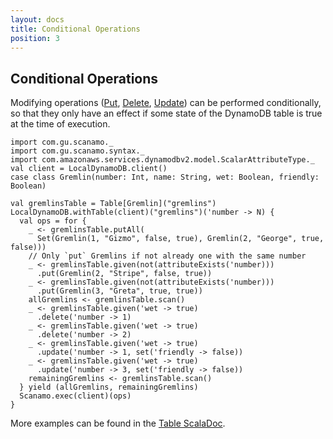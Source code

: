 ```yaml
---
layout: docs
title: Conditional Operations
position: 3
---
```


## Conditional Operations

Modifying operations ([Put](operations.html#put-and-get), [Delete](operations.html#delete),
[Update](operations.html#update)) can be performed conditionally, so that they
only have an effect if some state of the DynamoDB table is true at the time of 
execution.

```tut:silent
import com.gu.scanamo._
import com.gu.scanamo.syntax._
import com.amazonaws.services.dynamodbv2.model.ScalarAttributeType._
val client = LocalDynamoDB.client()
case class Gremlin(number: Int, name: String, wet: Boolean, friendly: Boolean)
```
```tut:book
val gremlinsTable = Table[Gremlin]("gremlins")
LocalDynamoDB.withTable(client)("gremlins")('number -> N) {
  val ops = for {
    _ <- gremlinsTable.putAll(
      Set(Gremlin(1, "Gizmo", false, true), Gremlin(2, "George", true, false)))
    // Only `put` Gremlins if not already one with the same number
    _ <- gremlinsTable.given(not(attributeExists('number)))
      .put(Gremlin(2, "Stripe", false, true))
    _ <- gremlinsTable.given(not(attributeExists('number)))
      .put(Gremlin(3, "Greta", true, true))
    allGremlins <- gremlinsTable.scan()  
    _ <- gremlinsTable.given('wet -> true)
      .delete('number -> 1)
    _ <- gremlinsTable.given('wet -> true)
      .delete('number -> 2)
    _ <- gremlinsTable.given('wet -> true)
      .update('number -> 1, set('friendly -> false))
    _ <- gremlinsTable.given('wet -> true)
      .update('number -> 3, set('friendly -> false))
    remainingGremlins <- gremlinsTable.scan()
  } yield (allGremlins, remainingGremlins)
  Scanamo.exec(client)(ops)
}
```

More examples can be found in the [Table ScalaDoc](/scanamo/latest/api/com/gu/scanamo/Table.html#given[T](condition:T)(implicitevidence$2:com.gu.scanamo.query.ConditionExpression[T]):com.gu.scanamo.query.ConditionalOperation[V,T]).